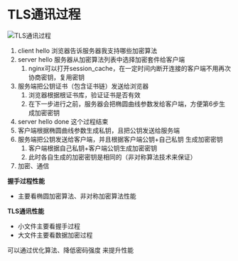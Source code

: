 # TLS通讯过程
![TLS通讯过程](https://raw.githubusercontent.com/luobosiji/blog/master/resources/nginx/tls-communication.png)
1. client hello 浏览器告诉服务器我支持哪些加密算法
2. server hello 服务器从加密算法列表中选择加密套件给客户端
   1. nginx可以打开session_cache，在一定时间内断开连接的客户端不用再次协商密钥，复用密钥
3. 服务端把公钥证书（包含证书链）发送给浏览器
   1. 浏览器根据根证书库，验证证书是否有效
   2. 在下一步进行之前，服务器会把椭圆曲线参数发给客户端，方便第6步生成加密密钥
4. server hello done  这个过程结束
5. 客户端根据椭圆曲线参数生成私钥，且把公钥发送给服务端
6. 服务端把公钥发送给客户端，并且根据客户端公钥+自己私钥 生成加密密钥
   1. 客户端根据自己私钥+客户端公钥生成加密密钥
   2. 此时各自生成的加密密钥是相同的（非对称算法技术来保证）
7. 加密、通信

**握手过程性能**
- 主要看椭圆加密算法、非对称加密算法性能

**TLS通讯性能**
- 小文件主要看握手过程
- 大文件主要看数据加密过程

可以通过优化算法、降低密码强度 来提升性能